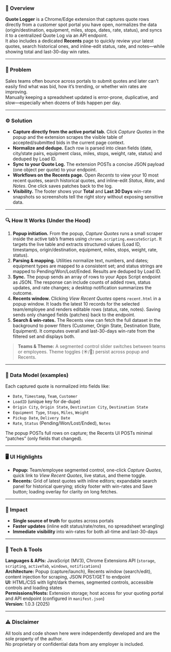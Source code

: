 ### 🚀 Overview

**Quote Logger** is a Chrome/Edge extension that captures quote rows directly from a customer spot portal you have open, normalizes the data (origin/destination, equipment, miles, stops, dates, rate, status), and syncs it to a centralized Quote Log via an API endpoint.  
It also includes a dedicated **Recents** page to quickly review your latest quotes, search historical ones, and inline-edit status, rate, and notes—while showing total and last-30-day win rates.

---

### 🧩 Problem

Sales teams often bounce across portals to submit quotes and later can’t easily find what was bid, how it’s trending, or whether win rates are improving.  
Manually keeping a spreadsheet updated is error-prone, duplicative, and slow—especially when dozens of bids happen per day.

---

### ⚙️ Solution

- **Capture directly from the active portal tab.** Click *Capture Quotes* in the popup and the extension scrapes the visible table of accepted/submitted bids in the current page context.  
- **Normalize and dedupe.** Each row is parsed into clean fields (date, city/state pairs, equipment class, miles, stops, weight, rate, status) and deduped by Load ID.  
- **Sync to your Quote Log.** The extension POSTs a concise JSON payload (one object per quote) to your endpoint.  
- **Workflows on the Recents page.** Open *Recents* to view your 10 most recent quotes, search historical quotes, and inline-edit *Status*, *Rate*, and *Notes*. One click saves patches back to the log.  
- **Visibility.** The footer shows your **Total** and **Last 30 Days** win-rate snapshots so screenshots tell the right story without exposing sensitive data.

---

### 🔍 How It Works (Under the Hood)

1. **Popup initiation.** From the popup, *Capture Quotes* runs a small scraper inside the active tab’s frames using `chrome.scripting.executeScript`. It targets the live table and extracts structured values (Load ID, timestamps, origin/destination, equipment, miles, stops, weight, rate, status).  
2. **Parsing & mapping.** Utilities normalize text, numbers, and dates; equipment types are mapped to a consistent set; and status strings are mapped to Pending/Won/Lost/Ended. Results are deduped by Load ID.  
3. **Sync.** The popup sends an array of rows to your Apps Script endpoint as JSON. The response can include counts of added rows, status updates, and rate changes; a desktop notification summarizes the outcome.  
4. **Recents window.** Clicking *View Recent Quotes* opens `recent.html` in a popup window. It loads the latest 10 records for the selected team/employee and renders editable rows (status, rate, notes). Saving sends only changed fields (patches) back to the endpoint.  
5. **Search & win-rates.** The Recents view can fetch the full dataset in the background to power filters (Customer, Origin State, Destination State, Equipment). It computes overall and last-30-days win-rate from the filtered set and displays both.  

> **Teams & Theme:** A segmented control slider switches between teams or employees. Theme toggles (☀️/🌙) persist across popup and Recents.

---

### 📄 Data Model (examples)

Each captured quote is normalized into fields like:

- `Date`, `Timestamp`, `Team`, `Customer`  
- `LoadID` (unique key for de-dupe)  
- `Origin City`, `Origin State`, `Destination City`, `Destination State`  
- `Equipment Type`, `Stops`, `Miles`, `Weight`  
- `Pickup Date`, `Delivery Date`  
- `Rate`, `Status` (Pending/Won/Lost/Ended), `Notes`

The popup POSTs full rows on capture; the Recents UI POSTs minimal “patches” (only fields that changed).

---

### 🖥️ UI Highlights

- **Popup:** Team/employee segmented control, one-click *Capture Quotes*, quick link to *View Recent Quotes*, live status, and theme toggle.  
- **Recents:** Grid of latest quotes with inline editors; expandable search panel for historical querying; sticky footer with win-rates and Save button; loading overlay for clarity on long fetches.

---

### 🧠 Impact

- **Single source of truth** for quotes across portals  
- **Faster updates** (inline edit status/rate/notes, no spreadsheet wrangling)  
- **Immediate visibility** into win-rates for both all-time and last-30-days  

---

### 🧰 Tech & Tools

**Languages & APIs:** JavaScript (MV3), Chrome Extensions API (`storage`, `scripting`, `activeTab`, `windows`, `notifications`)  
**Architecture:** Popup (capture/launch), Recents window (search/edit), content injection for scraping, JSON POST/GET to endpoint  
**UI:** HTML/CSS with light/dark themes, segmented controls, accessible controls and loading states  
**Permissions/Hosts:** Extension storage; host access for your quoting portal and API endpoint (configured in `manifest.json`)  
**Version:** 1.0.3 (2025)

---

### ⚠️ Disclaimer

All tools and code shown here were independently developed and are the sole property of the author.  
No proprietary or confidential data from any employer is included.
